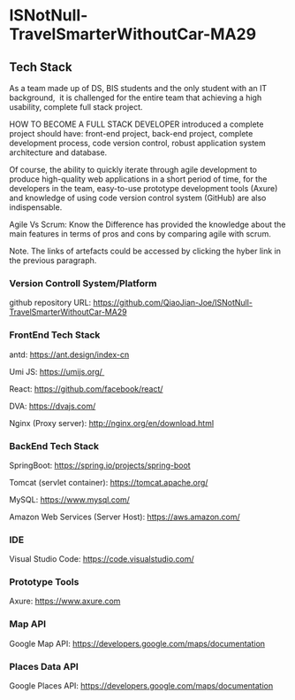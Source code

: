 # ISNotNull-TravelSmarterWithoutCar-MA29
## Tech Stack
As a team made up of DS, BIS students and the only student with an IT background,  it is challenged for the entire team that achieving a high usability, complete full stack project.

HOW TO BECOME A FULL STACK DEVELOPER introduced a complete project should have: front-end project, back-end project, complete development process, code version control, robust application system architecture and database.

Of course, the ability to quickly iterate through agile development to produce high-quality web applications in a short period of time, for the developers in the team, easy-to-use prototype development tools (Axure) and knowledge of using code version control system (GitHub) are also indispensable.

Agile Vs Scrum: Know the Difference has provided the knowledge about the main features in terms of pros and cons by comparing agile with scrum.

Note. The links of artefacts could be accessed by clicking the hyber link in the previous paragraph.

### Version Controll System/Platform

github repository URL: https://github.com/QiaoJian-Joe/ISNotNull-TravelSmarterWithoutCar-MA29

### FrontEnd Tech Stack

antd: https://ant.design/index-cn

Umi JS: https://umijs.org/ 

React: https://github.com/facebook/react/

DVA: https://dvajs.com/

Nginx (Proxy server): http://nginx.org/en/download.html

### BackEnd Tech Stack

SpringBoot: https://spring.io/projects/spring-boot

Tomcat (servlet container): https://tomcat.apache.org/

MySQL: https://www.mysql.com/

Amazon Web Services (Server Host): https://aws.amazon.com/

### IDE

Visual Studio Code: https://code.visualstudio.com/

### Prototype Tools

Axure: https://www.axure.com

### Map API

Google Map API: https://developers.google.com/maps/documentation

### Places Data API

Google Places API: https://developers.google.com/maps/documentation
